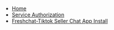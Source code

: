 - [Home](home.md)
- [Service Authorization](service-authorization.md)
- [Freshchat-Tiktok Seller Chat App Install](app-install.md)
